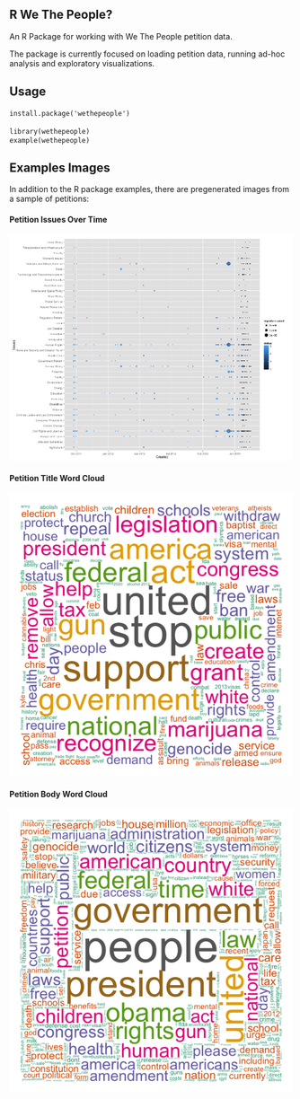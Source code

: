 R We The People?
----------------

An R Package for working with We The People petition data.

The package is currently focused on loading petition data,
running ad-hoc analysis and exploratory visualizations.

Usage
-----

    install.package('wethepeople')

    library(wethepeople)
    example(wethepeople)

Examples Images
---------------

In addition to the R package examples, there are pregenerated images from a sample of petitions:

#### Petition Issues Over Time
![issues](examples/issues_over_time.png)

#### Petition Title Word Cloud
![title wordcloud](examples/title_wordcloud.png)

#### Petition Body Word Cloud
![body wordcloud](examples/body_wordcloud.png)
